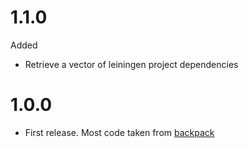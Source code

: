 # 1.1.0

Added
* Retrieve a vector of leiningen project dependencies

# 1.0.0

* First release. Most code taken from [backpack](https://github.com/jesims/backpack)
